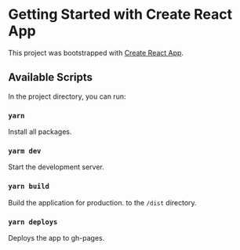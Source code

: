 # Getting Started with Create React App

This project was bootstrapped with [Create React App](https://github.com/facebook/create-react-app).

## Available Scripts

In the project directory, you can run:

### `yarn`
Install all packages.

### `yarm dev`
Start the development server.

### `yarn build`
Build the application for production. to the `/dist` directory.

### `yarn deploys`
Deploys the app to gh-pages.